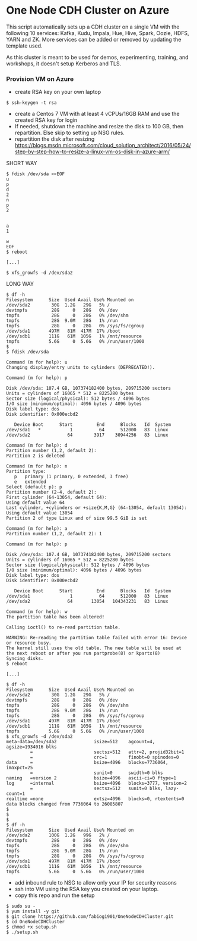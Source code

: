 # One Node CDH Cluster on Azure

This script automatically sets up a CDH cluster on a single VM with the following 10 services: Kafka, Kudu, Impala, Hue, Hive, Spark, Oozie, HDFS, YARN and ZK. More services can be added or removed by updating the template used.

As this cluster is meant to be used for demos, experimenting, training, and workshops, it doesn't setup Kerberos and TLS.

### Provision VM on Azure

- create RSA key on your own laptop 

```
$ ssh-keygen -t rsa
```

- create a Centos 7 VM with at least 4 vCPUs/16GB RAM and use the created RSA key for login
- If needed, shutdown the machine and resize the disk to 100 GB, then repartition. Else skip to setting up NSG rules.
- repartition the disk after resizing
https://blogs.msdn.microsoft.com/cloud_solution_architect/2016/05/24/step-by-step-how-to-resize-a-linux-vm-os-disk-in-azure-arm/


SHORT WAY
```
$ fdisk /dev/sda <<EOF
u
p
d
2
n
p
2


a
1

w
EOF
$ reboot

[...]

$ xfs_growfs -d /dev/sda2
```

LONG WAY
```
$ df -h
Filesystem      Size  Used Avail Use% Mounted on
/dev/sda2        30G  1.2G   29G   5% /
devtmpfs         28G     0   28G   0% /dev
tmpfs            28G     0   28G   0% /dev/shm
tmpfs            28G  9.0M   28G   1% /run
tmpfs            28G     0   28G   0% /sys/fs/cgroup
/dev/sda1       497M   81M  417M  17% /boot
/dev/sdb1       111G   61M  105G   1% /mnt/resource
tmpfs           5.6G     0  5.6G   0% /run/user/1000
$
$ fdisk /dev/sda

Command (m for help): u
Changing display/entry units to cylinders (DEPRECATED!).

Command (m for help): p

Disk /dev/sda: 107.4 GB, 107374182400 bytes, 209715200 sectors
Units = cylinders of 16065 * 512 = 8225280 bytes
Sector size (logical/physical): 512 bytes / 4096 bytes
I/O size (minimum/optimal): 4096 bytes / 4096 bytes
Disk label type: dos
Disk identifier: 0x000ecbd2

   Device Boot      Start         End      Blocks   Id  System
/dev/sda1   *           1          64      512000   83  Linux
/dev/sda2              64        3917    30944256   83  Linux

Command (m for help): d
Partition number (1,2, default 2):
Partition 2 is deleted

Command (m for help): n
Partition type:
   p   primary (1 primary, 0 extended, 3 free)
   e   extended
Select (default p): p
Partition number (2-4, default 2):
First cylinder (64-13054, default 64):
Using default value 64
Last cylinder, +cylinders or +size{K,M,G} (64-13054, default 13054):
Using default value 13054
Partition 2 of type Linux and of size 99.5 GiB is set

Command (m for help): a
Partition number (1,2, default 2): 1

Command (m for help): p

Disk /dev/sda: 107.4 GB, 107374182400 bytes, 209715200 sectors
Units = cylinders of 16065 * 512 = 8225280 bytes
Sector size (logical/physical): 512 bytes / 4096 bytes
I/O size (minimum/optimal): 4096 bytes / 4096 bytes
Disk label type: dos
Disk identifier: 0x000ecbd2

   Device Boot      Start         End      Blocks   Id  System
/dev/sda1               1          64      512000   83  Linux
/dev/sda2              64       13054   104343231   83  Linux

Command (m for help): w
The partition table has been altered!

Calling ioctl() to re-read partition table.

WARNING: Re-reading the partition table failed with error 16: Device or resource busy.
The kernel still uses the old table. The new table will be used at
the next reboot or after you run partprobe(8) or kpartx(8)
Syncing disks.
$ reboot

[...]

$ df -h
Filesystem      Size  Used Avail Use% Mounted on
/dev/sda2        30G  1.2G   29G   5% /
devtmpfs         28G     0   28G   0% /dev
tmpfs            28G     0   28G   0% /dev/shm
tmpfs            28G  9.0M   28G   1% /run
tmpfs            28G     0   28G   0% /sys/fs/cgroup
/dev/sda1       497M   81M  417M  17% /boot
/dev/sdb1       111G   61M  105G   1% /mnt/resource
tmpfs           5.6G     0  5.6G   0% /run/user/1000
$ xfs_growfs -d /dev/sda2
meta-data=/dev/sda2              isize=512    agcount=4, agsize=1934016 blks
         =                       sectsz=512   attr=2, projid32bit=1
         =                       crc=1        finobt=0 spinodes=0
data     =                       bsize=4096   blocks=7736064, imaxpct=25
         =                       sunit=0      swidth=0 blks
naming   =version 2              bsize=4096   ascii-ci=0 ftype=1
log      =internal               bsize=4096   blocks=3777, version=2
         =                       sectsz=512   sunit=0 blks, lazy-count=1
realtime =none                   extsz=4096   blocks=0, rtextents=0
data blocks changed from 7736064 to 26085807
$
$
$
$ df -h
Filesystem      Size  Used Avail Use% Mounted on
/dev/sda2       100G  1.2G   99G   2% /
devtmpfs         28G     0   28G   0% /dev
tmpfs            28G     0   28G   0% /dev/shm
tmpfs            28G  9.0M   28G   1% /run
tmpfs            28G     0   28G   0% /sys/fs/cgroup
/dev/sda1       497M   81M  417M  17% /boot
/dev/sdb1       111G   61M  105G   1% /mnt/resource
tmpfs           5.6G     0  5.6G   0% /run/user/1000
```

- add inbound rule to NSG to allow only your IP for security reasons
- ssh into VM using the RSA key you created on your laptop.
- copy this repo and run the setup

```
$ sudo su -
$ yum install -y git
$ git clone https://github.com/fabiog1901/OneNodeCDHCluster.git
$ cd OneNodeCDHCluster
$ chmod +x setup.sh
$ ./setup.sh
```
